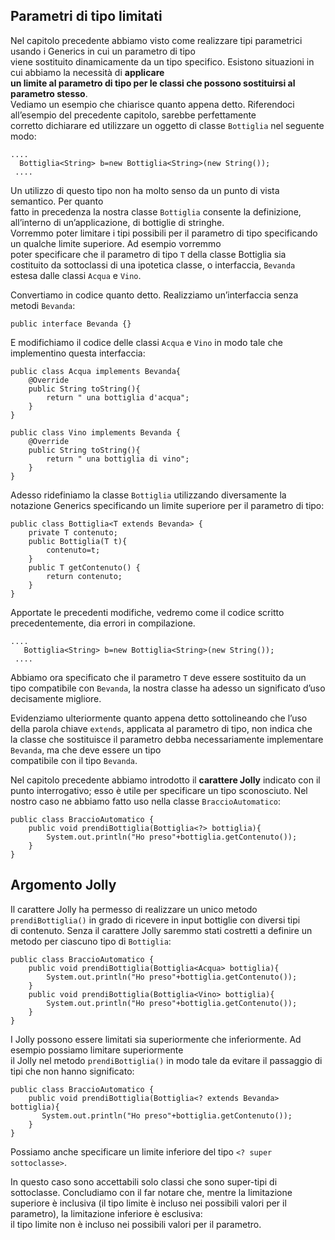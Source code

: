 Parametri di tipo limitati
--------------------------

Nel capitolo precedente abbiamo visto come realizzare tipi parametrici usando i Generics in cui un parametro di tipo  
viene sostituito dinamicamente da un tipo specifico. Esistono situazioni in cui abbiamo la necessità di **applicare  
un limite al parametro di tipo per le classi che possono sostituirsi al parametro stesso**.  
Vediamo un esempio che chiarisce quanto appena detto. Riferendoci all’esempio del precedente capitolo, sarebbe perfettamente  
corretto dichiarare ed utilizzare un oggetto di classe `Bottiglia` nel seguente modo:

```
....
  Bottiglia<String> b=new Bottiglia<String>(new String());
 ....
```

Un utilizzo di questo tipo non ha molto senso da un punto di vista semantico. Per quanto  
fatto in precedenza la nostra classe `Bottiglia` consente la definizione, all’interno di un’applicazione, di bottiglie di stringhe.  
Vorremmo poter limitare i tipi possibili per il parametro di tipo specificando un qualche limite superiore. Ad esempio vorremmo  
poter specificare che il parametro di tipo `T` della classe Bottiglia sia costituito da sottoclassi di una ipotetica classe, o interfaccia, `Bevanda`  
estesa dalle classi `Acqua` e `Vino`.

Convertiamo in codice quanto detto. Realizziamo un’interfaccia senza metodi `Bevanda`:

```
public interface Bevanda {}
```

E modifichiamo il codice delle classi `Acqua` e `Vino` in modo tale che implementino questa interfaccia:

```
public class Acqua implements Bevanda{
	@Override
	public String toString(){
		return " una bottiglia d'acqua";
	}
}
```
  
```
public class Vino implements Bevanda {
	@Override
	public String toString(){
		return " una bottiglia di vino";
	}
}
```

Adesso ridefiniamo la classe `Bottiglia` utilizzando diversamente la notazione Generics specificando un limite superiore per il parametro di tipo:

```
public class Bottiglia<T extends Bevanda> {
	private T contenuto;
	public Bottiglia(T t){
		contenuto=t;
	}
	public T getContenuto() {
		return contenuto;
	}
}
```

Apportate le precedenti modifiche, vedremo come il codice scritto precedentemente, dia errori in compilazione.

```
....
   Bottiglia<String> b=new Bottiglia<String>(new String());
 ....
```

Abbiamo ora specificato che il parametro `T` deve essere sostituito da un  
tipo compatibile con `Bevanda`, la nostra classe ha adesso un significato d’uso decisamente migliore.

Evidenziamo ulteriormente quanto appena detto sottolineando che l’uso della parola chiave `extends`, applicata al parametro di tipo, non indica che  
la classe che sostituisce il parametro debba necessariamente implementare `Bevanda`, ma che deve essere un tipo  
compatibile con il tipo `Bevanda`.

Nel capitolo precedente abbiamo introdotto il **carattere Jolly** indicato con il punto interrogativo; esso è utile per specificare un tipo sconosciuto. Nel nostro caso ne abbiamo fatto uso nella classe `BraccioAutomatico`:

```
public class BraccioAutomatico {
	public void prendiBottiglia(Bottiglia<?> bottiglia){
		System.out.println("Ho preso"+bottiglia.getContenuto());
	}
}
```

Argomento Jolly
---------------

Il carattere Jolly ha permesso di realizzare un unico metodo `prendiBottiglia()` in grado di ricevere in input bottiglie con diversi tipi  
di contenuto. Senza il carattere Jolly saremmo stati costretti a definire un metodo per ciascuno tipo di `Bottiglia`:

```
public class BraccioAutomatico {
    public void prendiBottiglia(Bottiglia<Acqua> bottiglia){
		System.out.println("Ho preso"+bottiglia.getContenuto());
	}
    public void prendiBottiglia(Bottiglia<Vino> bottiglia){
		System.out.println("Ho preso"+bottiglia.getContenuto());
	}
}
```

I Jolly possono essere limitati sia superiormente che inferiormente. Ad esempio possiamo limitare superiormente  
il Jolly nel metodo `prendiBottiglia()` in modo tale da evitare il passaggio di tipi che non hanno significato:

```
public class BraccioAutomatico {
    public void prendiBottiglia(Bottiglia<? extends Bevanda> bottiglia){
       System.out.println("Ho preso"+bottiglia.getContenuto());
    }
}
```

Possiamo anche specificare un limite inferiore del tipo `<? super sottoclasse>`.

In questo caso sono accettabili solo classi che sono super-tipi di sottoclasse. Concludiamo con il far notare che, mentre la limitazione  
superiore è inclusiva (il tipo limite è incluso nei possibili valori per il parametro), la limitazione inferiore è esclusiva:  
il tipo limite non è incluso nei possibili valori per il parametro.